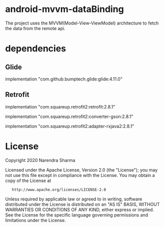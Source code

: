 # android-mvvm-dataBinding
The project uses the MVVM(Model-View-ViewModel) architecture to fetch the data from the remote api.

# dependencies
## Glide
implementation "com.github.bumptech.glide:glide:4.11.0"

## Retrofit
implementation "com.squareup.retrofit2:retrofit:2.8.1"

implementation "com.squareup.retrofit2:converter-gson:2.8.1"

implementation "com.squareup.retrofit2:adapter-rxjava2:2.8.1"

# License
 Copyright 2020 Narendra Sharma

   Licensed under the Apache License, Version 2.0 (the "License");
   you may not use this file except in compliance with the License.
   You may obtain a copy of the License at

       http://www.apache.org/licenses/LICENSE-2.0

   Unless required by applicable law or agreed to in writing, software
   distributed under the License is distributed on an "AS IS" BASIS,
   WITHOUT WARRANTIES OR CONDITIONS OF ANY KIND, either express or implied.
   See the License for the specific language governing permissions and
   limitations under the License.
